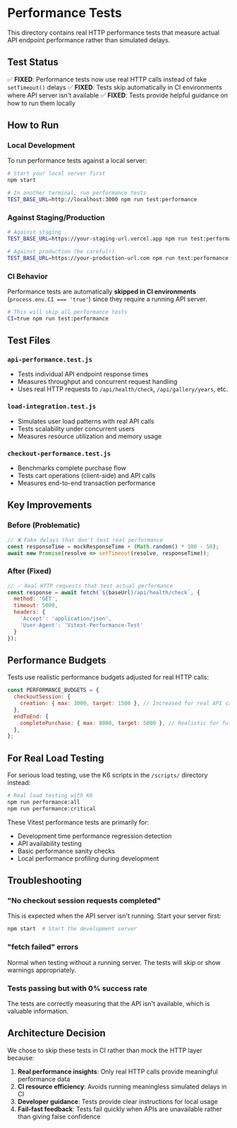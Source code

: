 # Performance Tests

This directory contains real HTTP performance tests that measure actual API endpoint performance rather than simulated delays.

## Test Status

✅ **FIXED**: Performance tests now use real HTTP calls instead of fake `setTimeout()` delays
✅ **FIXED**: Tests skip automatically in CI environments where API server isn't available
✅ **FIXED**: Tests provide helpful guidance on how to run them locally

## How to Run

### Local Development
To run performance tests against a local server:

```bash
# Start your local server first
npm start

# In another terminal, run performance tests
TEST_BASE_URL=http://localhost:3000 npm run test:performance
```

### Against Staging/Production
```bash
# Against staging
TEST_BASE_URL=https://your-staging-url.vercel.app npm run test:performance

# Against production (be careful!)
TEST_BASE_URL=https://your-production-url.com npm run test:performance
```

### CI Behavior
Performance tests are automatically **skipped in CI environments** (`process.env.CI === 'true'`) since they require a running API server.

```bash
# This will skip all performance tests
CI=true npm run test:performance
```

## Test Files

### `api-performance.test.js`
- Tests individual API endpoint response times
- Measures throughput and concurrent request handling
- Uses real HTTP requests to `/api/health/check`, `/api/gallery/years`, etc.

### `load-integration.test.js`
- Simulates user load patterns with real API calls
- Tests scalability under concurrent users
- Measures resource utilization and memory usage

### `checkout-performance.test.js`
- Benchmarks complete purchase flow
- Tests cart operations (client-side) and API calls
- Measures end-to-end transaction performance

## Key Improvements

### Before (Problematic)
```javascript
// ❌ Fake delays that don't test real performance
const responseTime = mockResponseTime + (Math.random() * 100 - 50);
await new Promise(resolve => setTimeout(resolve, responseTime));
```

### After (Fixed)
```javascript
// ✅ Real HTTP requests that test actual performance
const response = await fetch(`${baseUrl}/api/health/check`, {
  method: 'GET',
  timeout: 5000,
  headers: {
    'Accept': 'application/json',
    'User-Agent': 'Vitest-Performance-Test'
  }
});
```

## Performance Budgets

Tests use realistic performance budgets adjusted for real HTTP calls:

```javascript
const PERFORMANCE_BUDGETS = {
  checkoutSession: {
    creation: { max: 3000, target: 1500 }, // Increased for real API calls
  },
  endToEnd: {
    completePurchase: { max: 8000, target: 5000 }, // Realistic for full flow
  },
};
```

## For Real Load Testing

For serious load testing, use the K6 scripts in the `/scripts/` directory instead:

```bash
# Real load testing with K6
npm run performance:all
npm run performance:critical
```

These Vitest performance tests are primarily for:
- Development time performance regression detection
- API availability testing
- Basic performance sanity checks
- Local performance profiling during development

## Troubleshooting

### "No checkout session requests completed"
This is expected when the API server isn't running. Start your server first:
```bash
npm start  # Start the development server
```

### "fetch failed" errors
Normal when testing without a running server. The tests will skip or show warnings appropriately.

### Tests passing but with 0% success rate
The tests are correctly measuring that the API isn't available, which is valuable information.

## Architecture Decision

We chose to skip these tests in CI rather than mock the HTTP layer because:
1. **Real performance insights**: Only real HTTP calls provide meaningful performance data
2. **CI resource efficiency**: Avoids running meaningless simulated delays in CI
3. **Developer guidance**: Tests provide clear instructions for local usage
4. **Fail-fast feedback**: Tests fail quickly when APIs are unavailable rather than giving false confidence